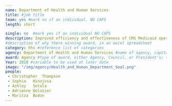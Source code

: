 ```yaml
---
name: Department of Health and Human Services
title: #job title
team: yes #mark no if an individual, NO CAPS
length: short

single: no  #mark yes if an individual NO CAPS
description: Improved efficiency and effectiveness of CMS Medicaid operations at the national and state level. This effort reduced the administrative burden of processing Medicaid transactions leading to better service  individuals and families who rely on Medicaid services.
#description of why there winning award, in an excel spreadsheet
category: hhs #reference list of categories
agency: Department of Health and Human Services #name of agency, capitalize first letter of each name
award: Agency #type of award, either Agency, Council, or President's; this is case sensitive so make sure to match the options listed exactly. This section generates the format of the card
Year: 2018 #variable to be used at later date
image: "/img/agency/Health_and_Human_Department_Seal.png"
people:
 - Christopher	Thompson
 - Sophia	Hinojosa
 - Ashley	Setala
 - Adrienne	Delozier
 - Maritza	Bodon
---
```

